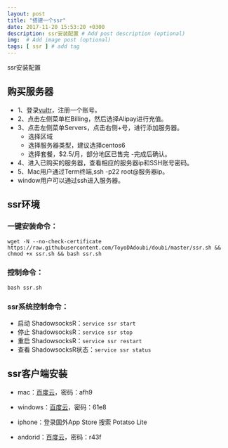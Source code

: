 ```yaml
---
layout: post
title: "搭建一个ssr"
date: 2017-11-20 15:53:20 +0300
description: ssr安装配置 # Add post description (optional)
img:  # Add image post (optional)
tags: [ ssr ] # add tag
---
```

ssr安装配置

## 购买服务器

+ 1、登录[vultr](https://www.vultr.com/?ref=7250193)，注册一个账号。
+ 2、点击左侧菜单栏Billing，然后选择Alipay进行充值。
+ 3、点击左侧菜单Servers，点击右侧+号，进行添加服务器。
	- 选择区域
	- 选择服务器类型，建议选择centos6
	- 选择套餐，$2.5/月，部分地区已售完
	-完成后确认。
+ 4、进入已购买的服务器，查看相应的服务器ip和SSH账号密码。
+ 5、Mac用户通过Term终端,ssh -p22 root@服务器ip。
+ 	window用户可以通过ssh进入服务器。

## ssr环境

### 一键安装命令：

	wget -N --no-check-certificate https://raw.githubusercontent.com/ToyoDAdoubi/doubi/master/ssr.sh && chmod +x ssr.sh && bash ssr.sh

### 控制命令：

	bash ssr.sh

### ssr系统控制命令：

  - 启动 ShadowsocksR：`service ssr start`
  - 停止 ShadowsocksR：`service ssr stop`
  - 重启 ShadowsocksR：`service ssr restart`
  - 查看 ShadowsocksR状态：`service ssr status`

## ssr客户端安装

- mac：[百度云](https://pan.baidu.com/s/1o8xFTkI)，密码：afh9

- windows：[百度云](https://pan.baidu.com/s/1cfN4su)，密码：61e8

- iphone：登录国外App Store 搜索 Potatso Lite

- andorid：[百度云](https://pan.baidu.com/s/1dE9TpSl)，密码：r43f

